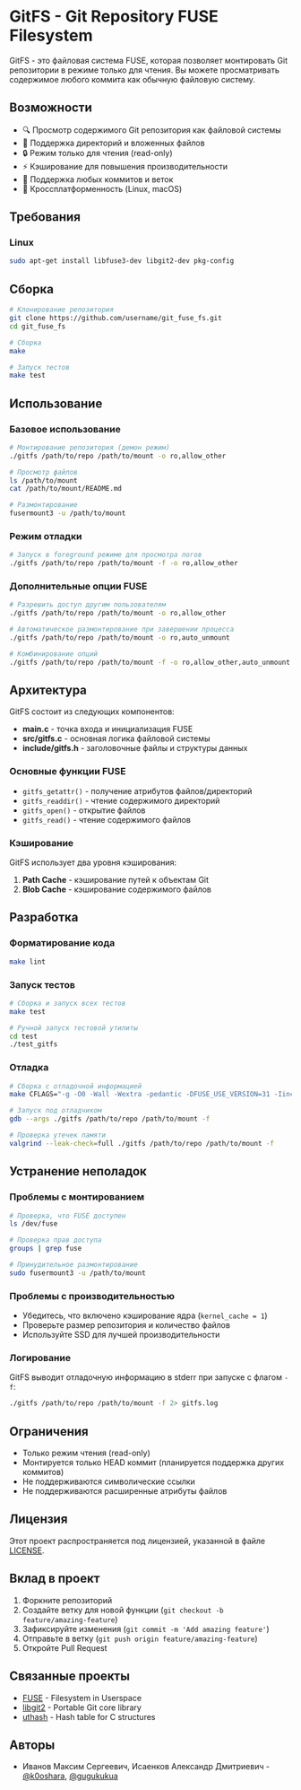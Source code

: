 # GitFS - Git Repository FUSE Filesystem

GitFS - это файловая система FUSE, которая позволяет монтировать Git репозитории в режиме только для чтения. Вы можете просматривать содержимое любого коммита как обычную файловую систему.

## Возможности

- 🔍 Просмотр содержимого Git репозитория как файловой системы
- 📁 Поддержка директорий и вложенных файлов
- 🔒 Режим только для чтения (read-only)
- ⚡ Кэширование для повышения производительности
- 🎯 Поддержка любых коммитов и веток
- 🐧 Кроссплатформенность (Linux, macOS)

## Требования

### Linux
```bash
sudo apt-get install libfuse3-dev libgit2-dev pkg-config
```

## Сборка

```bash
# Клонирование репозитория
git clone https://github.com/username/git_fuse_fs.git
cd git_fuse_fs

# Сборка
make

# Запуск тестов
make test
```

## Использование

### Базовое использование

```bash
# Монтирование репозитория (демон режим)
./gitfs /path/to/repo /path/to/mount -o ro,allow_other

# Просмотр файлов
ls /path/to/mount
cat /path/to/mount/README.md

# Размонтирование
fusermount3 -u /path/to/mount
```

### Режим отладки

```bash
# Запуск в foreground режиме для просмотра логов
./gitfs /path/to/repo /path/to/mount -f -o ro,allow_other
```

### Дополнительные опции FUSE

```bash
# Разрешить доступ другим пользователям
./gitfs /path/to/repo /path/to/mount -o ro,allow_other

# Автоматическое размонтирование при завершении процесса
./gitfs /path/to/repo /path/to/mount -o ro,auto_unmount

# Комбинирование опций
./gitfs /path/to/repo /path/to/mount -f -o ro,allow_other,auto_unmount
```

## Архитектура

GitFS состоит из следующих компонентов:

- **main.c** - точка входа и инициализация FUSE
- **src/gitfs.c** - основная логика файловой системы
- **include/gitfs.h** - заголовочные файлы и структуры данных

### Основные функции FUSE

- `gitfs_getattr()` - получение атрибутов файлов/директорий
- `gitfs_readdir()` - чтение содержимого директорий
- `gitfs_open()` - открытие файлов
- `gitfs_read()` - чтение содержимого файлов

### Кэширование

GitFS использует два уровня кэширования:

1. **Path Cache** - кэширование путей к объектам Git
2. **Blob Cache** - кэширование содержимого файлов

## Разработка

### Форматирование кода

```bash
make lint
```

### Запуск тестов

```bash
# Сборка и запуск всех тестов
make test

# Ручной запуск тестовой утилиты
cd test
./test_gitfs
```

### Отладка

```bash
# Сборка с отладочной информацией
make CFLAGS="-g -O0 -Wall -Wextra -pedantic -DFUSE_USE_VERSION=31 -Iinclude $(PKG_CFLAGS)"

# Запуск под отладчиком
gdb --args ./gitfs /path/to/repo /path/to/mount -f

# Проверка утечек памяти
valgrind --leak-check=full ./gitfs /path/to/repo /path/to/mount -f
```

## Устранение неполадок

### Проблемы с монтированием

```bash
# Проверка, что FUSE доступен
ls /dev/fuse

# Проверка прав доступа
groups | grep fuse

# Принудительное размонтирование
sudo fusermount3 -u /path/to/mount
```

### Проблемы с производительностью

- Убедитесь, что включено кэширование ядра (`kernel_cache = 1`)
- Проверьте размер репозитория и количество файлов
- Используйте SSD для лучшей производительности

### Логирование

GitFS выводит отладочную информацию в stderr при запуске с флагом `-f`:

```bash
./gitfs /path/to/repo /path/to/mount -f 2> gitfs.log
```

## Ограничения

- Только режим чтения (read-only)
- Монтируется только HEAD коммит (планируется поддержка других коммитов)
- Не поддерживаются символические ссылки
- Не поддерживаются расширенные атрибуты файлов

## Лицензия

Этот проект распространяется под лицензией, указанной в файле [LICENSE](LICENSE).

## Вклад в проект

1. Форкните репозиторий
2. Создайте ветку для новой функции (`git checkout -b feature/amazing-feature`)
3. Зафиксируйте изменения (`git commit -m 'Add amazing feature'`)
4. Отправьте в ветку (`git push origin feature/amazing-feature`)
5. Откройте Pull Request

## Связанные проекты

- [FUSE](https://github.com/libfuse/libfuse) - Filesystem in Userspace
- [libgit2](https://libgit2.org/) - Portable Git core library
- [uthash](https://troydhanson.github.io/uthash/) - Hash table for C structures

## Авторы

- Иванов Максим Сергеевич, Исаенков Александр Дмитриевич - [@k0oshara](https://github.com/k0oshara), [@gugukukua](https://github.com/PlayingPeano?tab=repositories)

